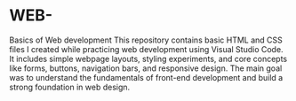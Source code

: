 # WEB-
Basics of Web development
This repository contains basic HTML and CSS files I created while practicing web development using Visual Studio Code. It includes simple webpage layouts, styling experiments, and core concepts like forms, buttons, navigation bars, and responsive design. The main goal was to understand the fundamentals of front-end development and build a strong foundation in web design.
